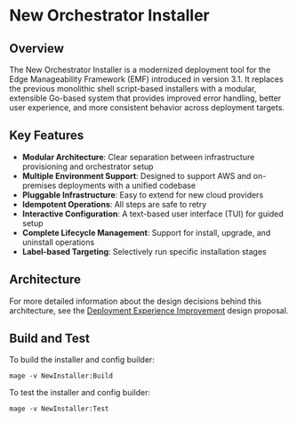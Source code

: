 # New Orchestrator Installer

## Overview

The New Orchestrator Installer is a modernized deployment tool for the Edge Manageability Framework (EMF) introduced in version 3.1. It replaces the previous monolithic shell script-based installers with a modular, extensible Go-based system that provides improved error handling, better user experience, and more consistent behavior across deployment targets.

## Key Features

- **Modular Architecture**: Clear separation between infrastructure provisioning and orchestrator setup
- **Multiple Environment Support**: Designed to support AWS and on-premises deployments with a unified codebase
- **Pluggable Infrastructure**: Easy to extend for new cloud providers
- **Idempotent Operations**: All steps are safe to retry
- **Interactive Configuration**: A text-based user interface (TUI) for guided setup
- **Complete Lifecycle Management**: Support for install, upgrade, and uninstall operations
- **Label-based Targeting**: Selectively run specific installation stages

## Architecture

For more detailed information about the design decisions behind this architecture, see the [Deployment Experience Improvement](design-proposals/deployment-experience-improvement.md) design proposal.

## Build and Test

To build the installer and config builder:

```shell
mage -v NewInstaller:Build
```

To test the installer and config builder:

```shell
mage -v NewInstaller:Test
```
